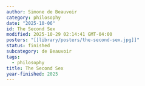 ```yaml
---
author: Simone de Beauvoir
category: philosophy
date: "2025-10-06"
id: The Second Sex
modified: 2025-10-29 02:14:41 GMT-04:00
posters: "[[library/posters/the-second-sex.jpg]]"
status: finished
subcategory: de Beauvoir
tags:
  - philosophy
title: The Second Sex
year-finished: 2025
---
```

